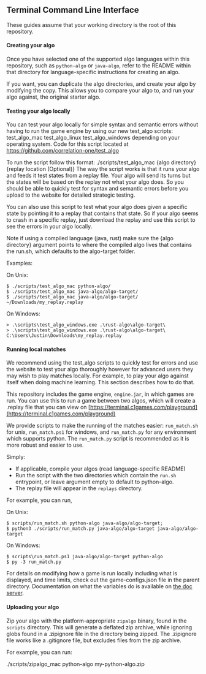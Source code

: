 ## Terminal Command Line Interface

These guides assume that your working directory is the root of this repository.

#### Creating your algo

Once you have selected one of the supported algo languages within this repository, such as `python-algo` 
or `java-algo`, refer to the README within that directory for language-specific instructions for 
creating an algo.

If you want, you can duplicate the algo directories, and create your algo by modifying the copy. 
This allows you to compare your algo to, and run your algo against, the original starter algo.

#### Testing your algo locally

You can test your algo locally for simple syntax and semantic errors without having to run the game engine by using our new test_algo scripts: test_algo_mac test_algo_linux test_algo_windows depending on your operating system.
Code for this script located at https://github.com/correlation-one/test_algo

To run the script follow this format: ./scripts/test_algo_mac {algo directory} {replay location (Optional)}
The way the script works is that it runs your algo and feeds it test states from a replay file. Your algo will send its turns but the states will be based on the replay not what your algo does. So you should be able to quickly test for syntax and semantic errors before you upload to the website for detailed strategic testing.

You can also use this script to test what your algo does given a specific state by pointing it to a replay that contains that state. So if your algo seems to crash in a specific replay, just download the replay and use this script to see the errors in your algo locally.

Note if using a compiled language (java, rust) make sure the {algo directory} argument points to where the compiled algo lives that contains the run.sh, which defaults to the algo-target folder.

Examples: 

On Unix:
```
$ ./scripts/test_algo_mac python-algo/
$ ./scripts/test_algo_mac java-algo/algo-target/
$ ./scripts/test_algo_mac java-algo/algo-target/ ~/Downloads/my_replay.replay
```
On Windows:
```
> .\scripts\test_algo_windows.exe .\rust-algo\algo-target\
> .\scripts\test_algo_windows.exe .\rust-algo\algo-target\ C:\Users\Justin\Downloads\my_replay.replay
```

#### Running local matches

We recommend using the test_algo scripts to quickly test for errors and use the website to test your algo thoroughly however for advanced users they may wish to play matches locally. For example, to play your algo against itself when doing machine learning. This section describes how to do that.

This repository includes the game engine, `engine.jar`, in which games are run. You can use this to run
a game between two algos, which will create a .replay file that you can view on 
[https://terminal.c1games.com/playground](https://terminal.c1games.com/playground)

We provide scripts to make the running of the matches easier: `run_match.sh` for unix, `run_match.ps1` 
for windows, and `run_match.py` for any environment which supports python. The `run_match.py` script is 
recommended as it is more robust and easier to use.

Simply:
- If applicable, compile your algos (read language-specific README)
- Run the script with the two directories which contain the `run.sh` entrypoint, 
or leave argument empty to default to python-algo.
- The replay file will appear in the `replays` directory.

For example, you can run,

On Unix:
```
$ scripts/run_match.sh python-algo java-algo/algo-target; 
$ python3 ./scripts/run_match.py java-algo/algo-target java-algo/algo-target
```
On Windows:
```
$ scripts\run_match.ps1 java-algo/algo-target python-algo
$ py -3 run_match.py
```

For details on modifying how a game is run locally including what is displayed, and time limits, check out the game-configs.json file in the parent directory. Documentation on what the variables do is available on [the doc server](https://docs.c1games.com/json-docs.html#config).


#### Uploading your algo

Zip your algo with the platform-appropriate `zipalgo` binary, found in the `scripts` directory. This
will generate a deflated zip archive, while ignoring globs found in a .zipignore file in the directory 
being zipped. The .zipignore file works like a .gitignore file, but excludes files from the zip archive.

For example, you can run:

./scripts/zipalgo_mac python-algo my-python-algo.zip
